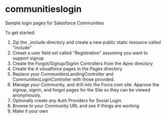 communitieslogin
================

Sample login pages for Salesforce Communities

To get started:

1) Zip the _include directory and create a new public static resource called "include"
2) Creaet a user field set called "Registration" assuming you want to support signup
3) Create the Forgot/Signup/Signin Controllers from the Apex directory
4) Create the 4 visualforce pages in the Pages directory 
5) Replace your CommunitiesLandingController and CommunitiesLoginController with those provided.    
6) Manage your Community, and drill into the Force.com site.   Approve the signup, signin, and forgot pages for the Site so they can be viewed anonymously.
7) Optionally create any Auth Providers for Social Login
8) Browse to your Community URL and see if things are working
9) Make it your own